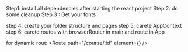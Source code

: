 Step1: install all dependencies after starting the react project
Step 2: do some cleanup
Step 3 : Get your fonts

step 4: create your folder structure and pages
step 5: carete AppContext
step 6: carete routes with browserRouter in main and route in App

for dynamic rout: <Route path="/course/:id" element={<CourseDetails />} />
